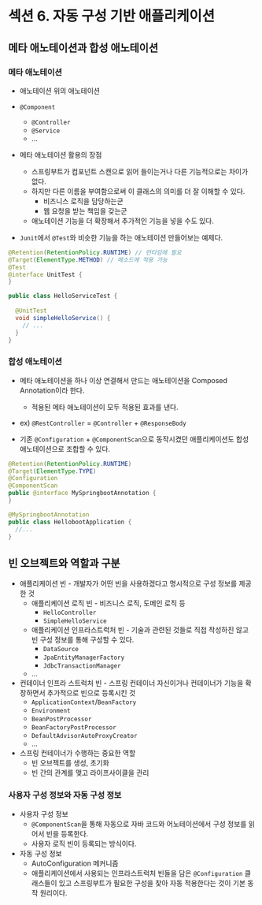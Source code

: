 # 섹션 6. 자동 구성 기반 애플리케이션

## 메타 애노테이션과 합성 애노테이션

### 메타 애노테이션

- 애노테이션 위의 애노테이션
- `@Component`
    - `@Controller`
    - `@Service`
    - …
- 메타 애노테이션 활용의 장점
    - 스프링부트가 컴포넌트 스캔으로 읽어 들이는거나 다른 기능적으로는 차이가 없다.
    - 하지만 다른 이름을 부여함으로써 이 클래스의 의미를 더 잘 이해할 수 있다.
        - 비즈니스 로직을 담당하는군
        - 웹 요청을 받는 책임을 갖는군
    - 애노테이션 기능을 더 확장해서 추가적인 기능을 넣을 수도 있다.

- `Junit`에서 `@Test`와 비슷한 기능을 하는 애노테이션 만들어보는 예제다.

```java
@Retention(RetentionPolicy.RUNTIME) // 런타임에 필요
@Target(ElementType.METHOD) // 메소드에 적용 가능
@Test
@interface UnitTest {
}

public class HelloServiceTest {
  
  @UnitTest
  void simpleHelloService() {
    // ...
  }
}
```

### 합성 애노테이션

- 메타 애노테이션을 하나 이상 연결해서 만드는 애노테이션을 Composed Annotation이라 한다.
    - 적용된 메타 애노테이션이 모두 적용된 효과를 낸다.
- ex) `@RestController` = `@Controller` + `@ResponseBody`

- 기존 `@Configuration` + `@ComponentScan`으로 동작시켰던 애플리케이션도 합성 애노테이션으로 조합할 수 있다.

```java
@Retention(RetentionPolicy.RUNTIME)
@Target(ElementType.TYPE)
@Configuration
@ComponentScan
public @interface MySpringbootAnnotation {
}
```

```java
@MySpringbootAnnotation
public class HellobootApplication {
  //...
}
```

## 빈 오브젝트와 역할과 구분

- 애플리케이션 빈 - 개발자가 어떤 빈을 사용하겠다고 명시적으로 구성 정보를 제공한 것
    - 애플리케이션 로직 빈 - 비즈니스 로직, 도메인 로직 등
        - `HelloController`
        - `SimpleHelloService`
    - 애플리케이션 인프라스트럭처 빈 - 기술과 관련된 것들로 직접 작성하진 않고 빈 구성 정보를 통해 구성할 수 있다.
        - `DataSource`
        - `JpaEntityManagerFactory`
        - `JdbcTransactionManager`
    - …
- 컨테이너 인프라 스트럭처 빈 - 스프링 컨테이너 자신이거나 컨테이너가 기능을 확장하면서 추가적으로 빈으로 등록시킨 것
    - `ApplicationContext`/`BeanFactory`
    - `Environment`
    - `BeanPostProcessor`
    - `BeanFactoryPostProcessor`
    - `DefaultAdvisorAutoProxyCreator`
    - …
- 스프링 컨테이너가 수행하는 중요한 역할
    - 빈 오브젝트를 생성, 초기화
    - 빈 간의 관계를 맺고 라이프사이클을 관리

### 사용자 구성 정보와 자동 구성 정보

- 사용자 구성 정보
    - `@ComponentScan`을 통해 자동으로 자바 코드와 어노테이션에서 구성 정보를 읽어서 빈을 등록한다.
    - 사용자 로직 빈이 등록되는 방식이다.
- 자동 구성 정보
    - AutoConfiguration 메커니즘
    - 애플리케이션에서 사용되는 인프라스트럭처 빈들을 담은 `@Configuration` 클래스들이 있고 스프링부트가 필요한 구성을 찾아 자동 적용한다는 것이 기본 동작 원리이다.
